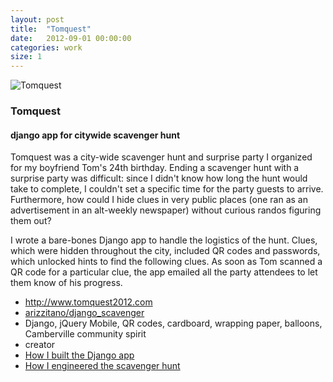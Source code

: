 ```yaml
---
layout: post
title:  "Tomquest"
date:   2012-09-01 00:00:00
categories: work
size: 1
---
```


<div class="banner">
    <img src="/img/tomquestThumb.jpg" alt="Tomquest" class="workThumb"/>
    <div class="title">
        <h3>Tomquest</h3>
        <h4>django app for citywide scavenger hunt</h4>
    </div>
</div>

<div class="detail">
    <p>
        Tomquest was a city-wide scavenger hunt and surprise party I organized for my boyfriend Tom's 24th birthday. Ending a scavenger hunt with a surprise party was difficult: since I didn't know how long the hunt would take to complete, I couldn't set a specific time for the party guests to arrive. Furthermore, how could I hide clues in very public places (one ran as an advertisement in an alt-weekly newspaper) without curious randos figuring them out?
    </p>
    <p>
        I wrote a bare-bones Django app to handle the logistics of the hunt. Clues, which were hidden throughout the city, included QR codes and passwords, which unlocked hints to find the following clues. As soon as Tom scanned a QR code for a particular clue, the app emailed all the party attendees to let them know of his progress.
    </p>
    <ul class="workMeta">
        <li class="link"><a href="http://www.tomquest2012.com" target="_blank">http://www.tomquest2012.com</a></li>
        <li class="github"><a href="https://github.com/arizzitano/django_scavenger">arizzitano/django_scavenger</a></li>
        <li class="builtWith">Django, jQuery Mobile, QR codes, cardboard, wrapping paper, balloons, Camberville community spirit</li>
        <li class="role">creator</li>
        <li class="readMore"><a href="{% post_url 2012-09-05-tomquest-how-i-used-django-to-throw-a-kickass-party %}">How I built the Django app</a></li>
        <li class="readMore"><a href="{% post_url 2012-09-10-tomquest-part-2-the-surprise %}">How I engineered the scavenger hunt</a></li>
    </ul>
</div>
